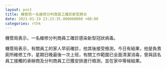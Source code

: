 ```yaml
---
layout: post
title: 機管局一名維修分判商員工確診新型肺炎
date: 2021-01-19 23:23:35.000000000 +08:00
categories: rthk
---
```


機管局表示，一名維修分判商員工確診感染新型冠狀病毒。

機管局表示，有關員工的家人早前確診，他其後接受檢測，今日有結果，他是負責廁所維修工作，星期日晚最後一次上班，有關工作範圍已全面清潔消毒，曾與該名員工接觸的承辦商及分判商員工已獲安排進行檢測，並在家中等候結果。
